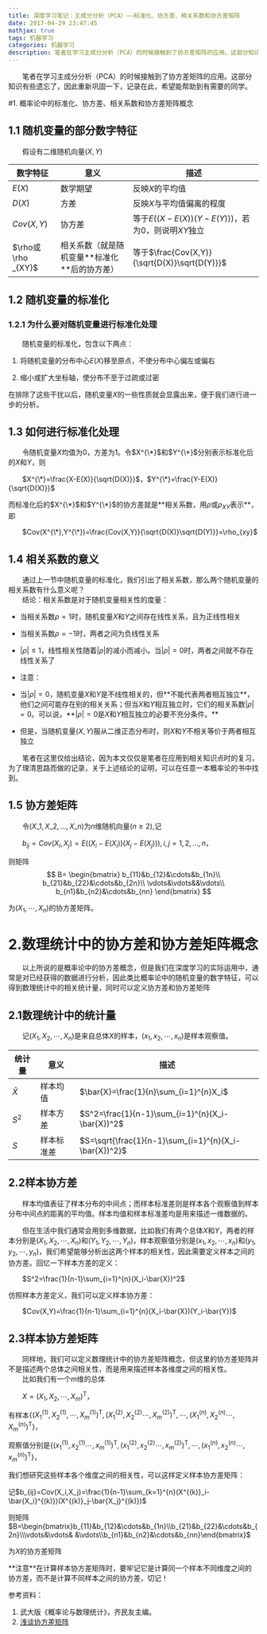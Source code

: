 ```yaml
---
title: 深度学习笔记：主成分分析（PCA）——标准化、协方差、相关系数和协方差矩阵
date: 2017-04-29 23:47:45
mathjax: true
tags: 机器学习
categories: 机器学习
description: 笔者在学习主成分分析（PCA）的时候接触到了协方差矩阵的应用。这部分知识有些遗忘了，因此重新巩固一下，记录在此，希望能帮助到有需要的同学。
---
```

&emsp;&emsp;笔者在学习主成分分析（PCA）的时候接触到了协方差矩阵的应用。这部分知识有些遗忘了，因此重新巩固一下，记录在此，希望能帮助到有需要的同学。  

<!-- more -->
#1. 概率论中的标准化、协方差、相关系数和协方差矩阵概念
## 1.1 随机变量的部分数字特征

&emsp;&emsp;假设有二维随机向量$(X,Y)$  

|数字特征|意义|描述|
|---|---|---|
|$E(X)$|数学期望|反映$X$的平均值|
|$D(X)$|方差|反映$X$与平均值偏离的程度|
|$Cov(X,Y)$|协方差|等于$E((X-E(X))(Y-E(Y)))$，若为0，则说明$X$$Y$独立|
|$\rho或\rho _{XY}$|相关系数（就是随机变量\*\*标准化\*\*后的协方差）|等于$\frac{Cov(X,Y)}{\sqrt{D(X)}\sqrt{D(Y)}}$|

## 1.2 随机变量的标准化
### 1.2.1 为什么要对随机变量进行标准化处理
&emsp;&emsp;随机变量的标准化，包含以下两点：  

1. 将随机变量的分布中心$E(X)$移至原点，不使分布中心偏左或偏右  

2. 缩小或扩大坐标轴，使分布不至于过疏或过密  

在排除了这些干扰以后，随机变量$X$的一些性质就会显露出来，便于我们进行进一步的分析。  
## 1.3 如何进行标准化处理
&emsp;&emsp;令随机变量$X$均值为0，方差为1。令$X^{\*}$和$Y^{\*}$分别表示标准化后的$X$和$Y$，则  

&emsp;&emsp;$X^{\*}=\frac{X-E(X)}{\sqrt{D(X)}}$，$Y^{\*}=\frac{Y-E(X)}{\sqrt{D(X)}}$  

而标准化后的$X^{\*}$和$Y^{\*}$的协方差就是\*\*相关系数，用$\rho$或$\rho_{XY}$表示\*\*，即  

&emsp;&emsp;$Cov(X^{\*},Y^{\*})=\frac{Cov(X,Y)}{\sqrt{D(X)}\sqrt{D(Y)}}=\rho_{xy}$

## 1.4 相关系数的意义
&emsp;&emsp;通过上一节中随机变量的标准化，我们引出了相关系数，那么两个随机变量的相关系数有什么意义呢？  
&emsp;&emsp;结论：相关系数是对于随机变量相关性的度量：  

 - 当相关系数$\rho=1$时，随机变量$X$和$Y$之间存在线性关系，且为正线性相关  
 - 当相关系数$\rho=-1$时，两者之间为负线性关系  
 - $|\rho|\leq1$，线性相关性随着$|\rho|$的减小而减小。当$|\rho|=0$时，两者之间就不存在线性关系了  
 - 注意：  
  - 当$|\rho|=0$，随机变量$X$和$Y$是不线性相关的，但\*\*不能代表两者相互独立\*\*，他们之间可能存在别的相关关系；但当$X$和$Y$相互独立时，它们的相关系数$|\rho|=0$。可以说，\*\*$|\rho|=0$是$X$和$Y$相互独立的必要不充分条件。\*\*  

  - 但是，当随机变量$(X,Y)$服从二维正态分布时，则$X$和$Y$不相关等价于两者相互独立  

&emsp;&emsp;笔者在这里仅给出结论，因为本文仅仅是笔者在应用到相关知识点时的复习，为了理清思路而做的记录，关于上述结论的证明，可以在任意一本概率论的书中找到。  
## 1.5 协方差矩阵
&emsp;&emsp;令$(X\_1,X\_2,...,X\_n)$为$n$维随机向量($n\geq2$),记  

&emsp;&emsp;$b_{ij}=Cov(X_i,X_j)=E((X_i-E(X_i))(X_j-E(X_j))), i,j=1,2,...,n$，  

则矩阵  
$$
B=
\begin{bmatrix}
b_{11}&b_{12}&\cdots&b_{1n}\\
b_{21}&b_{22}&\cdots&b_{2n}\\
\vdots&\vdots&&\vdots\\
b_{n1}&b_{n2}&\cdots&b_{nn}
\end{bmatrix}
$$  

为$(X_1,\cdots,X_n)$的协方差矩阵。  

# 2.数理统计中的协方差和协方差矩阵概念
&emsp;&emsp;以上所说的是概率论中的协方差概念，但是我们在深度学习的实际运用中，通常是对已经获得的数据进行分析，因此类比概率论中的随机变量的数字特征，可以得到数理统计中的相关统计量，同时可以定义协方差和协方差矩阵  

## 2.1数理统计中的统计量
&emsp;&emsp;记$(X_1,X_2,\cdots,X_n)$是来自总体$X$的样本，$(x_1,x_2,\cdots,x_n)$是样本观察值。  

|统计量|意义|描述|
|---|---|---|
|$\bar{X}$|样本均值|$\bar{X}=\frac{1}{n}\sum_{i=1}^{n}X_i$|
|$S^2$|样本方差|$S^2=\frac{1}{n-1}\sum_{i=1}^{n}(X_i-\bar{X})^2$|
|$S$|样本标准差|$S=\sqrt{\frac{1}{n-1}\sum_{i=1}^{n}(X_i-\bar{X})^2}$|  

## 2.2样本协方差
&emsp;&emsp;样本均值表征了样本分布的中间点；而样本标准差则是样本各个观察值到样本分布中间点的距离的平均值。样本均值和样本标准差均是用来描述一维数据的。  

&emsp;&emsp;但在生活中我们通常会用到多维数据，比如我们有两个总体$X$和$Y$，两者的样本分别是$(X_1,X_2,\cdots,X_n)$和$(Y_1,Y_2,\cdots,Y_n)$，样本观察值分别是$(x_1,x_2,\cdots,x_n)$和$(y_1,y_2,\cdots,y_n)$，我们希望能够分析出这两个样本的相关性，因此需要定义样本之间的协方差。回忆一下样本方差的定义：  

&emsp;&emsp;$S^2=\frac{1}{n-1}\sum_{i=1}^{n}(X_i-\bar{X})^2$  

仿照样本方差定义，我们可以定义样本协方差：  

&emsp;&emsp;$Cov(X,Y)=\frac{1}{n-1}\sum_{i=1}^{n}(X_i-\bar{X})(Y_i-\bar{Y})$  

## 2.3样本协方差矩阵
&emsp;&emsp;同样地，我们可以定义数理统计中的协方差矩阵概念，但这里的协方差矩阵并不是描述两个总体之间相关性，而是用来描述样本各维度之间的相关性。  
&emsp;&emsp;比如我们有一个$m$维的总体  

&emsp;&emsp;$X=(X_1,X_2,\cdots,X_m)^{\mathrm{T} }$，  

有样本$\{(X^{(1)}_1,X^{(1)}_2,\cdots,X^{(1)}_m)^{\mathrm{T} },(X^{(2)}_1,X^{(2)}_2\cdots,X^{(2)}_m)^{\mathrm{T} },\cdots,(X^{(n)}_1,X^{(n)}_2\cdots,X^{(n)}_m)^{\mathrm{T} }\}$， 
 
观察值分别是$\{(x^{(1)}_1,x^{(1)}_2\cdots,x^{(1)}_m)^{\mathrm{T} },(x^{(2)}_1,x^{(2)}_2\cdots,x^{(2)}_m)^{\mathrm{T} },\cdots,(x^{(n)}_1,x^{(n)}_2\cdots,x^{(n)}_m)^{\mathrm{T} }\}$，  

我们想研究这些样本各个维度之间的相关性，可以这样定义样本协方差矩阵：  

记$b_{ij}=Cov(X_i,X_j)=\frac{1}{n-1}\sum_{k=1}^{n}(X^{(k)}_i-\bar{X_i}^{(k)})(X^{(k)}_j-\bar{X_j}^{(k)})$  

则矩阵
$B=\begin{bmatrix}b_{11}&b_{12}&\cdots&b_{1n}\\b_{21}&b_{22}&\cdots&b_{2n}\\\vdots&\vdots& &\vdots\\b_{n1}&b_{n2}&\cdots&b_{nn}\end{bmatrix}$  

为$X$的协方差矩阵

\*\*注意\*\*在计算样本协方差矩阵时，要牢记它是计算同一个样本不同维度之间的协方差，而不是计算不同样本之间的协方差，切记！  

参考资料：
1. 武大版《概率论与数理统计》，齐民友主编。
2. [浅谈协方差矩阵][1]


  [1]: http://pinkyjie.com/2010/08/31/covariance/
